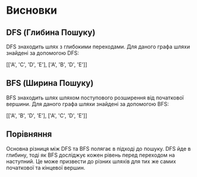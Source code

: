 
# Висновки

## DFS (Глибина Пошуку)
DFS знаходить шлях з глибокими переходами. Для даного графа шляхи знайдені за допомогою DFS:

[['A', 'C', 'D', 'E'], ['A', 'B', 'D', 'E']]

## BFS (Ширина Пошуку)
BFS знаходить шлях шляхом поступового розширення від початкової вершини. Для даного графа шляхи знайдені за допомогою BFS:

[['A', 'B', 'D', 'E'], ['A', 'C', 'D', 'E']]

## Порівняння
Основна різниця між DFS та BFS полягає в підході до пошуку. DFS йде в глибину, тоді як BFS досліджує кожен рівень перед переходом на наступний. Це може призвести до різних шляхів для тих же самих початкової та кінцевої вершин.
